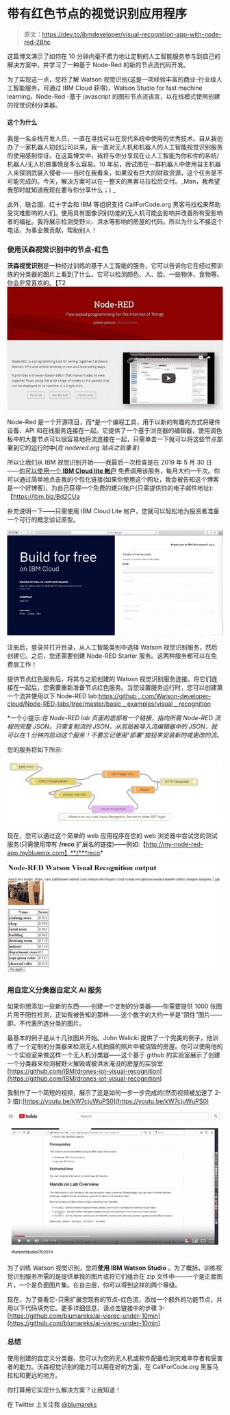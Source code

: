 # 带有红色节点的视觉识别应用程序

> 原文：<https://dev.to/ibmdeveloper/visual-recognition-app-with-node-red-28hc>

这篇博文演示了如何在 10 分钟内毫不费力地让定制的人工智能服务参与到自己的解决方案中，并学习了一种基于 Node-Red 的新的节点流代码开发。

为了实现这一点，您将了解 Watson 视觉识别(这是一项经验丰富的商业-行业级人工智能服务，可通过 IBM Cloud 获得)，Watson Studio for fast machine learning，Node-Red -基于 javascript 的图形节点流语言，以在线模式使用创建的视觉识别分类器。

#### 这个为什么

我是一名全栈开发人员，一直在寻找可以在现代系统中使用的优秀技术。自从我创办了一家机器人初创公司以来，我一直对无人机和机器人的人工智能视觉识别服务的使用感到惊讶。在这篇博文中，我将与你分享现在让人工智能为你和你的系统/机器人/无人机做事情是多么容易。10 年前，我试图在一群机器人中使用自主机器人来探测武装入侵者——当时在我看来，如果没有巨大的财政资源，这个任务是不可能完成的。今天，解决方案可以在一整天的黑客马拉松后交付。_Man，我希望我那时就知道我现在要与你分享什么；) _

此外，联合国、红十字会和 IBM 等组织支持 CallForCode.org 黑客马拉松来帮助受灾难影响的人们。使用具有图像识别功能的无人机可能会影响并改善所有受影响者的福祉。我将展示检测受野火、洪水等影响的房屋的代码。所以为什么不接这个电话，为事业做贡献，帮助别人！

### 使用沃森视觉识别中的节点-红色

**沃森视觉识别**是一种经过训练的基于人工智能的服务，它可以告诉你它在经过预训练的分类器的图片上看到了什么。它可以检测颜色、人、脸、一些物体、食物等。你会非常喜欢的。【T2![node red](img/da4fc752a6a1eaf3b8a7876288b8e8a1.png "node red")

Node-Red 是一个开源项目，而*是一个编程工具，用于以新的有趣的方式将硬件设备、API 和在线服务连接在一起。它提供了一个基于浏览器的编辑器，使用调色板中的大量节点可以很容易地将流连接在一起，只需单击一下就可以将这些节点部署到它的运行时中(*在 nodered.org 站点之后重复)*

所以让我们从 IBM 视觉识别开始——我最后一次检查是在 2019 年 5 月 30 日——<u>你可以使用一个 **IBM Cloud lite 帐户**</u> 免费调用该服务，每月大约一千次。你可以通过简单地点击我的个性化链接(如果你使用这个网址，我会被告知这个博客是一个好博客)，为自己获得一个免费的建兴账户(只需提供你的电子邮件地址):【https://ibm.biz/Bd2CUa

补充说明一下——只需使用 IBM Cloud Lite 帐户，您就可以轻松地为投资者准备一个可行的概念验证原型。

[![IBM Cloud Lite account](img/2e098c8c72d83833fb0580383d87fa5b.png "IBM Cloud Lite account")](https://res.cloudinary.com/practicaldev/image/fetch/s--ljXUdzPq--/c_limit%2Cf_auto%2Cfl_progressive%2Cq_auto%2Cw_880/https://dzone.com/storage/temp/11953904-screen-shot-2019-05-31-at-65241-pm.png)

注册后，登录并打开目录，从人工智能类别中选择 Watson 视觉识别服务，然后创建它。之后，您还需要创建 Node-RED Starter 服务。这两种服务都可以在免费层工作！

提供节点红色服务后，将其与之前创建的 Watosn 视觉识别服务连接。将它们连接在一起后，您需要重新准备节点红色服务。当您设置服务运行时，您可以创建第一个流并使用以下 Node-RED lab:[https://github . com/Watson-developer-cloud/Node-RED-labs/tree/master/basic _ examples/visual _ recognition](https://github.com/watson-developer-cloud/node-red-labs/tree/master/basic_examples/visual_recognition)

*一个小提示:*在 Node-RED lab 页面的底部有一个链接，指向所需 Node-RED 流程的完整 JSON。只需复制流的 JSON，从剪贴板导入流编辑器中的 JSON，就可以在 1 分钟内启动这个服务！不要忘记使用“部署”按钮来安装新的或更改的流。*

您的服务将如下所示:

[![Image title](img/1d482a90e5ea648b0e2da979ab3f9878.png)](https://res.cloudinary.com/practicaldev/image/fetch/s--G0m1CvEO--/c_limit%2Cf_auto%2Cfl_progressive%2Cq_auto%2Cw_880/https://dzone.com/storage/temp/11953909-reco-lab-visual-recognition-flow.png)

现在，您可以通过这个简单的 web 应用程序在您的 web 浏览器中尝试您的测试服务(只需使用带有 **/reco** 扩展名的链接)——例如:【http://my-node-red-app.mybluemix.com】**/***reco*

[![Image title](img/b37a42846cabd4bc46ad4efe62208998.png)](https://res.cloudinary.com/practicaldev/image/fetch/s--dKx7H8IZ--/c_limit%2Cf_auto%2Cfl_progressive%2Cq_auto%2Cw_880/https://dzone.com/storage/temp/11953910-reco-lab-visual-recognition-screenshot.png)

### 用自定义分类器自定义 AI 服务

如果你想添加一些新的东西——创建一个定制的分类器——你需要提供 1000 张图片用于阳性检测，正如我被告知的那样——这个数字的大约一半是“阴性”图片——即。不代表所选分类的图片。

最基本的例子是从十几张图片开始。John Walicki 提供了一个完美的例子，他训练了一个定制的分类器来检测无人机拍摄的照片中被烧毁的房屋。你可以使用他的一个实验室来做这样一个无人机分类器——这个基于 github 的实验室展示了创建一个分类器来检测被野火摧毁或被洪水淹没的房屋的实验室:[https://github.com/IBM/drones-iot-visual-recognition](https://github.com/IBM/drones-iot-visual-recognition)

我制作了一个简短的视频，展示了这是如何一步一步完成的(然而视频被加速了 2-3 倍):[https://youtu.be/kW7cjuWuPS0](https://youtu.be/kW7cjuWuPS0)

[![Image title](img/5d3573104a7d7a5caa5ddde612bab307.png "Image title")](https://youtu.be/kW7cjuWuPS0)

为了训练 Watson 视觉识别，您将**使用 IBM Watson Studio** 。为了概括，训练视觉识别服务所需的是提供单独的图片或将它们组合在 zip 文件中——一个是正面图片，一个是负面图片集。在自由层，你可以得到这样的两个等级。

现在，为了查看它-只需扩展您现有的节点-红色流，添加一个额外的功能节点，并用以下代码填充它。更多详细信息，请点击链接中的步骤 3-[https://github.com/blumareks/ai-visrec-under-10min](https://github.com/blumareks/ai-visrec-under-10min)

### 总结

使用创建的自定义分类器，您可以为您的无人机或软件配备检测灾难幸存者和受害者的能力。沃森视觉识别的能力可以用在好的方面，在 CallForCode.org 黑客马拉松和更远的地方。

你打算用它实现什么解决方案？让我知道！

在 Twitter 上关注我 [@blumareks](https://dev.to/blumareks)